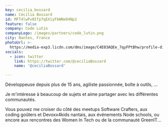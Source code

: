 ```yaml
---
key: cecilia_bossard
name: Cécilia Bossard
id: MFT4lwPv0Ifp7qEXiyFbWNeO4Np2
feature: false
company: Code Lutin
companyLogo: /images/partners/code_lutin.png
city: Nantes, France
photoUrl: >-
  https://media-exp3.licdn.com/dms/image/C4E03AQEe_7qyFPtBhw/profile-displayphoto-shrink_800_800/0/1517689048090?e=1629331200&v=beta&t=EkjOVE2l9aXR5Z1C2QNLKyeU7VDyHo_yWAP4FK7pe6k
socials:
  - icon: twitter
    link: https://twitter.com/@ceciliaBossard
    name: '@ceciliaBossard'

---
```


Développeuse depuis plus de 15 ans, agiliste passionnée, boîte à outils, ...

Je m'intéresse à beaucoup de sujets et aime partager avec les différentes communautés.

Vous pouvez me croiser du côté des meetups Software Crafters, aux coding goûters et Devoxx4kids nantais, aux événements Node schools,  ou encore aux rencontres des Women In Tech ou de la communauté GreenIT...
